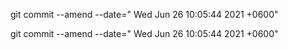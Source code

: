 git commit --amend --date=" Wed Jun 26 10:05:44 2021 +0600"

git commit --amend --date=" Wed Jun 26 10:05:44 2021 +0600"